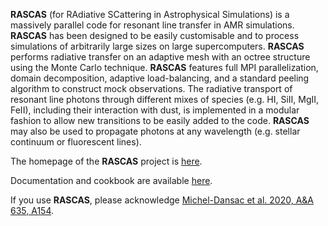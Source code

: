 **RASCAS** (for RAdiative SCattering in Astrophysical Simulations) is a massively parallel code for resonant line transfer in AMR simulations. **RASCAS** has been designed to be easily customisable and to process simulations of arbitrarily large sizes on large supercomputers. **RASCAS** performs radiative transfer on an adaptive mesh with an octree structure using the Monte Carlo technique. **RASCAS** features full MPI parallelization, domain decomposition, adaptive load-balancing, and a standard peeling algorithm to construct mock observations. The radiative transport of resonant line photons through different mixes of species (e.g. HI, SiII, MgII, FeII), including their interaction with dust, is implemented in a modular fashion to allow new transitions to be easily added to the code. **RASCAS** may also be used to propagate photons at any wavelength (e.g. stellar continuum or fluorescent lines).

The homepage of the **RASCAS** project is [here](http://rascas.univ-lyon1.fr). 

Documentation and cookbook are available [here](http://rascas.univ-lyon1.fr/doc/indexdoc.html).

If you use **RASCAS**, please acknowledge [Michel-Dansac et al. 2020, A&A 635, A154](https://www.aanda.org/articles/aa/abs/2020/03/aa34961-18/aa34961-18.html).


